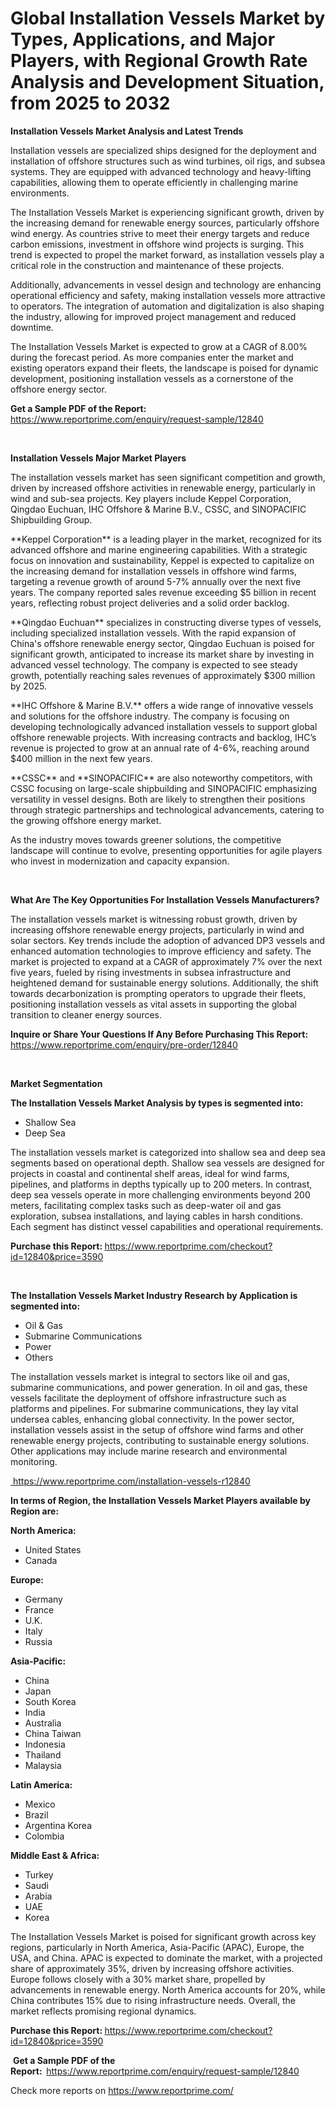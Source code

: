 <p><h1>Global Installation Vessels Market by Types, Applications, and Major Players, with Regional Growth Rate Analysis and Development Situation, from 2025 to 2032</h1></p><p><strong>Installation Vessels Market Analysis and Latest Trends</strong></p>
<p><p>Installation vessels are specialized ships designed for the deployment and installation of offshore structures such as wind turbines, oil rigs, and subsea systems. They are equipped with advanced technology and heavy-lifting capabilities, allowing them to operate efficiently in challenging marine environments.</p><p>The Installation Vessels Market is experiencing significant growth, driven by the increasing demand for renewable energy sources, particularly offshore wind energy. As countries strive to meet their energy targets and reduce carbon emissions, investment in offshore wind projects is surging. This trend is expected to propel the market forward, as installation vessels play a critical role in the construction and maintenance of these projects.</p><p>Additionally, advancements in vessel design and technology are enhancing operational efficiency and safety, making installation vessels more attractive to operators. The integration of automation and digitalization is also shaping the industry, allowing for improved project management and reduced downtime.</p><p>The Installation Vessels Market is expected to grow at a CAGR of 8.00% during the forecast period. As more companies enter the market and existing operators expand their fleets, the landscape is poised for dynamic development, positioning installation vessels as a cornerstone of the offshore energy sector.</p></p>
<p><strong>Get a Sample PDF of the Report:&nbsp;</strong> <a href="https://www.reportprime.com/enquiry/request-sample/12840?utm_campaign=3186&utm_medium=2&utm_source=Github&utm_content=ia&utm_term=19032025&utm_id=installation-vessels">https://www.reportprime.com/enquiry/request-sample/12840</a></p>
<p>&nbsp;</p>
<p><strong>Installation Vessels Major Market Players</strong></p>
<p><p>The installation vessels market has seen significant competition and growth, driven by increased offshore activities in renewable energy, particularly in wind and sub-sea projects. Key players include Keppel Corporation, Qingdao Euchuan, IHC Offshore & Marine B.V., CSSC, and SINOPACIFIC Shipbuilding Group.</p><p>**Keppel Corporation** is a leading player in the market, recognized for its advanced offshore and marine engineering capabilities. With a strategic focus on innovation and sustainability, Keppel is expected to capitalize on the increasing demand for installation vessels in offshore wind farms, targeting a revenue growth of around 5-7% annually over the next five years. The company reported sales revenue exceeding $5 billion in recent years, reflecting robust project deliveries and a solid order backlog.</p><p>**Qingdao Euchuan** specializes in constructing diverse types of vessels, including specialized installation vessels. With the rapid expansion of China's offshore renewable energy sector, Qingdao Euchuan is poised for significant growth, anticipated to increase its market share by investing in advanced vessel technology. The company is expected to see steady growth, potentially reaching sales revenues of approximately $300 million by 2025.</p><p>**IHC Offshore & Marine B.V.** offers a wide range of innovative vessels and solutions for the offshore industry. The company is focusing on developing technologically advanced installation vessels to support global offshore renewable projects. With increasing contracts and backlog, IHC’s revenue is projected to grow at an annual rate of 4-6%, reaching around $400 million in the next few years.</p><p>**CSSC** and **SINOPACIFIC** are also noteworthy competitors, with CSSC focusing on large-scale shipbuilding and SINOPACIFIC emphasizing versatility in vessel designs. Both are likely to strengthen their positions through strategic partnerships and technological advancements, catering to the growing offshore energy market. </p><p>As the industry moves towards greener solutions, the competitive landscape will continue to evolve, presenting opportunities for agile players who invest in modernization and capacity expansion.</p></p>
<p>&nbsp;</p>
<p><strong>What Are The Key Opportunities For Installation Vessels Manufacturers?</strong></p>
<p><p>The installation vessels market is witnessing robust growth, driven by increasing offshore renewable energy projects, particularly in wind and solar sectors. Key trends include the adoption of advanced DP3 vessels and enhanced automation technologies to improve efficiency and safety. The market is projected to expand at a CAGR of approximately 7% over the next five years, fueled by rising investments in subsea infrastructure and heightened demand for sustainable energy solutions. Additionally, the shift towards decarbonization is prompting operators to upgrade their fleets, positioning installation vessels as vital assets in supporting the global transition to cleaner energy sources.</p></p>
<p><strong>Inquire or Share Your Questions If Any Before Purchasing This Report:</strong> <a href="https://www.reportprime.com/enquiry/pre-order/12840?utm_campaign=3186&utm_medium=2&utm_source=Github&utm_content=ia&utm_term=19032025&utm_id=installation-vessels">https://www.reportprime.com/enquiry/pre-order/12840</a></p>
<p>&nbsp;</p>
<p><strong>Market Segmentation</strong></p>
<p><strong>The Installation Vessels Market Analysis by types is segmented into:</strong></p>
<p><ul><li>Shallow Sea</li><li>Deep Sea</li></ul></p>
<p><p>The installation vessels market is categorized into shallow sea and deep sea segments based on operational depth. Shallow sea vessels are designed for projects in coastal and continental shelf areas, ideal for wind farms, pipelines, and platforms in depths typically up to 200 meters. In contrast, deep sea vessels operate in more challenging environments beyond 200 meters, facilitating complex tasks such as deep-water oil and gas exploration, subsea installations, and laying cables in harsh conditions. Each segment has distinct vessel capabilities and operational requirements.</p></p>
<p><strong>Purchase this Report:&nbsp;</strong><a href="https://www.reportprime.com/checkout?id=12840&price=3590&utm_campaign=3186&utm_medium=2&utm_source=Github&utm_content=ia&utm_term=19032025&utm_id=installation-vessels">https://www.reportprime.com/checkout?id=12840&price=3590</a></p>
<p>&nbsp;</p>
<p><strong>The Installation Vessels Market Industry Research by Application is segmented into:</strong></p>
<p><ul><li>Oil & Gas</li><li>Submarine Communications</li><li>Power</li><li>Others</li></ul></p>
<p><p>The installation vessels market is integral to sectors like oil and gas, submarine communications, and power generation. In oil and gas, these vessels facilitate the deployment of offshore infrastructure such as platforms and pipelines. For submarine communications, they lay vital undersea cables, enhancing global connectivity. In the power sector, installation vessels assist in the setup of offshore wind farms and other renewable energy projects, contributing to sustainable energy solutions. Other applications may include marine research and environmental monitoring.</p></p>
<p><a href="https://www.reportprime.com/installation-vessels-r12840?utm_campaign=3186&utm_medium=2&utm_source=Github&utm_content=ia&utm_term=19032025&utm_id=installation-vessels">&nbsp;https://www.reportprime.com/installation-vessels-r12840</a></p>
<p><strong>In terms of Region, the Installation Vessels Market Players available by Region are:</strong></p>
<p>
    <p> <strong> North America: </strong>
        <ul>
            <li>United States</li>
            <li>Canada</li>
        </ul>
        </p> 
    <p> <strong> Europe: </strong>
        <ul>
            <li>Germany</li>
            <li>France</li>
            <li>U.K.</li>
            <li>Italy</li>
            <li>Russia</li>
        </ul>
        </p> 
    <p> <strong> Asia-Pacific: </strong>
        <ul>
            <li>China</li>
            <li>Japan</li>
            <li>South Korea</li>
            <li>India</li>
            <li>Australia</li>
            <li>China Taiwan</li>
            <li>Indonesia</li>
            <li>Thailand</li>
            <li>Malaysia</li>
        </ul>
        </p> 
    <p> <strong> Latin America: </strong>
        <ul>
            <li>Mexico</li>
            <li>Brazil</li>
            <li>Argentina Korea</li>
            <li>Colombia</li>
        </ul>
        </p> 
    <p> <strong> Middle East & Africa: </strong>
        <ul>
            <li>Turkey</li>
            <li>Saudi</li>
            <li>Arabia</li>
            <li>UAE</li>
            <li>Korea</li>
        </ul>
    </p>
    </p>
<p><p>The Installation Vessels Market is poised for significant growth across key regions, particularly in North America, Asia-Pacific (APAC), Europe, the USA, and China. APAC is expected to dominate the market, with a projected share of approximately 35%, driven by increasing offshore activities. Europe follows closely with a 30% market share, propelled by advancements in renewable energy. North America accounts for 20%, while China contributes 15% due to rising infrastructure needs. Overall, the market reflects promising regional dynamics.</p></p>
<p><strong>Purchase this Report: </strong><a href="https://www.reportprime.com/checkout?id=12840&price=3590&utm_campaign=3186&utm_medium=2&utm_source=Github&utm_content=ia&utm_term=19032025&utm_id=installation-vessels">https://www.reportprime.com/checkout?id=12840&price=3590</a></p>
<p>&nbsp;<strong>Get a Sample PDF of the Report:&nbsp;&nbsp;</strong><a href="https://www.reportprime.com/enquiry/request-sample/12840?utm_campaign=3186&utm_medium=2&utm_source=Github&utm_content=ia&utm_term=19032025&utm_id=installation-vessels">https://www.reportprime.com/enquiry/request-sample/12840</a></p>
<p><strong></strong></p>
<p>Check more reports on <a href="https://www.reportprime.com/?utm_campaign=3186&utm_medium=2&utm_source=Github&utm_content=ia&utm_term=19032025&utm_id=installation-vessels">https://www.reportprime.com/</a></p>